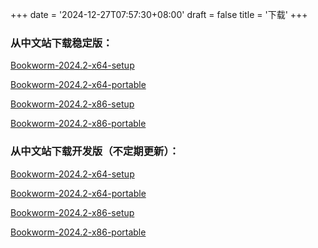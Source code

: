 +++
date = '2024-12-27T07:57:30+08:00'
draft = false
title = '下载'
+++

### 从中文站下载稳定版：

[Bookworm-2024.2-x64-setup](https://dl.nvdacn.com/Share/Bookworm/Stable/Bookworm-2024.2-x64-setup.exe)

[Bookworm-2024.2-x64-portable](https://dl.nvdacn.com/Share/Bookworm/Stable/Bookworm-2024.2-x64-portable.zip)

[Bookworm-2024.2-x86-setup](https://dl.nvdacn.com/Share/Bookworm/Stable/Bookworm-2024.2-x86-setup.exe)

[Bookworm-2024.2-x86-portable](https://dl.nvdacn.com/Share/Bookworm/Stable/Bookworm-2024.2-x86-portable.zip)

### 从中文站下载开发版（不定期更新）：

[Bookworm-2024.2-x64-setup](https://dl.nvdacn.com/Share/Bookworm/Dev/Bookworm-2024.2-x64-setup.exe)

[Bookworm-2024.2-x64-portable](https://dl.nvdacn.com/Share/Bookworm/Dev/Bookworm-2024.2-x64-portable.zip)

[Bookworm-2024.2-x86-setup](https://dl.nvdacn.com/Share/Bookworm/Dev/Bookworm-2024.2-x86-setup.exe)

[Bookworm-2024.2-x86-portable](https://dl.nvdacn.com/Share/Bookworm/Dev/Bookworm-2024.2-x86-portable.zip)

